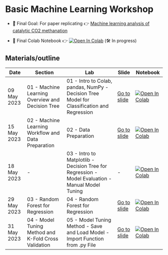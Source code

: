# Basic Machine Learning Workshop

* 🚀ิ Final Goal: For paper replicating 👉 [Machine learning analysis of catalytic CO2 methanation](https://www.sciencedirect.com/science/article/abs/pii/S0360319922059134)

* 🧪 Final Colab Notebook 👉 [![Open In Colab](https://colab.research.google.com/assets/colab-badge.svg)](https://colab.research.google.com/drive/1i_IYYPQVIbH7BINwxyrWxL_MZyi-uFzN?usp=sharing) (🛠 In progress)

## Materials/outline

| **Date** | **Section** | **Lab** | **Slide** | **Notebook** |
| ---- | ---- | ---- | ---- | ---- |
| 09 May 2023 | 01 - Machine Learning Overview and Decision Tree |  01 - Intro to Colab, pandas, NumPy - Decision Tree Model for Classification and Regression | [Go to slide](https://github.com/Night-Time1809/ML_training_lab/blob/main/slides/01_ML%20overview_decision%20tree.pdf) | [![Open In Colab](https://colab.research.google.com/assets/colab-badge.svg)](https://colab.research.google.com/drive/1m2KPAzuMQn_NBilSeYc1IJ7Eh76YsIhk?usp=sharing) |
| 15 May 2023 | 02 - Machine Learning Workflow and Data Preparation | 02 - Data Preparation | [Go to slide](https://github.com/Night-Time1809/ML_training_lab/blob/main/slides/02_ML%20workflow_data%20preparation.pdf) | [![Open In Colab](https://colab.research.google.com/assets/colab-badge.svg)](https://colab.research.google.com/drive/13yHtb20AZoxrpKGDkLBeZZfwcj9BD7_8?usp=sharing) |
| 18 May 2023 | - | 03 - Intro to Matplotlib - Decision Tree for Regression - Model Evaluation - Manual Model Tuning | - | [![Open In Colab](https://colab.research.google.com/assets/colab-badge.svg)](https://colab.research.google.com/drive/1BI-H_My5nQHtJUxbnE0bhvwdCsVSxc16?usp=sharing) |
| 29 May 2023 | 03 - Random Forest for Regression | 04 - Random Forest for Regression | [Go to slide](https://github.com/Night-Time1809/ML_training_lab/blob/main/slides/03_RandomForest_regression.pdf) | [![Open In Colab](https://colab.research.google.com/assets/colab-badge.svg)](https://colab.research.google.com/drive/1ZqywJ1SdBf0WzeILhJviPVRuMzY4xcq9?usp=sharing) |
| 31 May 2023 | 04 - Model Tuning Method and K-Fold Cross Validation | 05 - Model Tuning Method - Save and Load Model - Import Function from .py File | [Go to slide](https://github.com/Night-Time1809/ML_training_lab/blob/main/slides/04_tuning%20method_kfoldCV.pdf) | [![Open In Colab](https://colab.research.google.com/assets/colab-badge.svg)](https://colab.research.google.com/drive/1qalgOlOiv8YU74tMiS_YAuB7QMOUF7gC?usp=sharing) |
